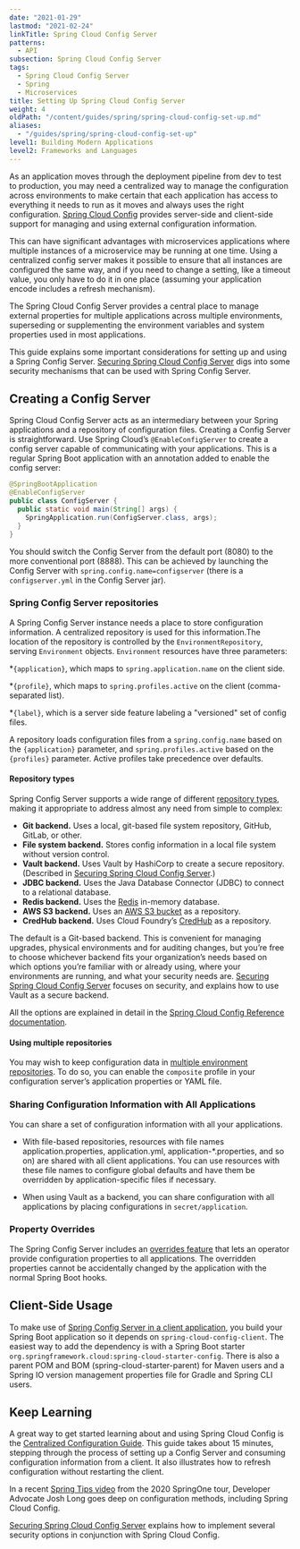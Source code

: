 ```yaml
---
date: "2021-01-29"
lastmod: "2021-02-24"
linkTitle: Spring Cloud Config Server
patterns:
  - API
subsection: Spring Cloud Config Server
tags:
  - Spring Cloud Config Server
  - Spring
  - Microservices
title: Setting Up Spring Cloud Config Server
weight: 4
oldPath: "/content/guides/spring/spring-cloud-config-set-up.md"
aliases:
  - "/guides/spring/spring-cloud-config-set-up"
level1: Building Modern Applications
level2: Frameworks and Languages
---
```


As an application moves through the deployment pipeline from dev to test to production, you may need a centralized way to manage the configuration across environments to make certain that each application has access to everything it needs to run as it moves and always uses the right configuration. [Spring Cloud Config](https://cloud.spring.io/spring-cloud-config/reference/html/) provides server-side and client-side support for managing and using external configuration information.

This can have significant advantages with microservices applications where multiple instances of a microservice may be running at one time. Using a centralized config server makes it possible to ensure that all instances are configured the same way, and if you need to change a setting, like a timeout value, you only have to do it in one place (assuming your application encode includes a refresh mechanism).

The Spring Cloud Config Server provides a central place to manage external properties for multiple applications across multiple environments, superseding or supplementing the environment variables and system properties used in most applications.

This guide explains some important considerations for setting up and using a Spring Config Server. [Securing Spring Cloud Config Server](/guides/spring/spring-cloud-config-security/) digs into some security mechanisms that can be used with Spring Config Server.

## Creating a Config Server

Spring Cloud Config Server acts as an intermediary between your Spring applications and a repository of configuration files. Creating a Config Server is straightforward. Use Spring Cloud’s `@EnableConfigServer` to create a config server capable of communicating with your applications. This is a regular Spring Boot application with an annotation added to enable the config server:

```java
@SpringBootApplication
@EnableConfigServer
public class ConfigServer {
  public static void main(String[] args) {
    SpringApplication.run(ConfigServer.class, args);
  }
}

```

You should switch the Config Server from the default port (8080) to the more conventional port (8888). This can be achieved by launching the Config Server with `spring.config.name=configserver` (there is a `configserver.yml` in the Config Server jar).

### Spring Config Server repositories

A Spring Config Server instance needs a place to store configuration information. A centralized repository is used for this information.The location of the repository is controlled by the `EnvironmentRepository`, serving `Environment` objects. `Environment` resources have three parameters:

\*`{application}`, which maps to `spring.application.name` on the client side.

\*`{profile}`, which maps to `spring.profiles.active` on the client (comma-separated list).

\*`{label}`, which is a server side feature labeling a "versioned" set of config files.

A repository loads configuration files from a `spring.config.name` based on the `{application}` parameter, and `spring.profiles.active` based on the `{profiles}` parameter. Active profiles take precedence over defaults.

#### Repository types

Spring Config Server supports a wide range of different [repository types](https://cloud.spring.io/spring-cloud-config/reference/html/#_environment_repository), making it appropriate to address almost any need from simple to complex:

- **Git backend.** Uses a local, git-based file system repository, GitHub, GitLab, or other.
- **File system backend.** Stores config information in a local file system without version control.
- **Vault backend.** Uses Vault by HashiCorp to create a secure repository. (Described in [Securing Spring Cloud Config Server](/guides/spring/spring-cloud-config-security/).)
- **JDBC backend.** Uses the Java Database Connector (JDBC) to connect to a relational database.
- **Redis backend.** Uses the [Redis](https://redis.io/) in-memory database.
- **AWS S3 backend.** Uses an [AWS S3 bucket](https://docs.aws.amazon.com/AmazonS3/latest/dev/UsingBucket.html) as a repository.
- **CredHub backend.** Uses Cloud Foundry’s [CredHub](https://docs.cloudfoundry.org/credhub/) as a repository.

The default is a Git-based backend. This is convenient for managing upgrades, physical environments and for auditing changes, but you’re free to choose whichever backend fits your organization’s needs based on which options you’re familiar with or already using, where your environments are running, and what your security needs are. [Securing Spring Cloud Config Server](/guides/spring/spring-cloud-config-security/) focuses on security, and explains how to use Vault as a secure backend.

All the options are explained in detail in the [Spring Cloud Config Reference documentation](https://cloud.spring.io/spring-cloud-config/reference/html/#_environment_repository).

#### Using multiple repositories

You may wish to keep configuration data in [multiple environment repositories](https://cloud.spring.io/spring-cloud-config/reference/html/#composite-environment-repositories). To do so, you can enable the `composite` profile in your configuration server’s application properties or YAML file.

### Sharing Configuration Information with All Applications

You can share a set of configuration information with all your applications.

- With file-based repositories, resources with file names application.properties, application.yml, application-\*.properties, and so on) are shared with all client applications. You can use resources with these file names to configure global defaults and have them be overridden by application-specific files if necessary.

- When using Vault as a backend, you can share configuration with all applications by placing configurations in `secret/application`.

### Property Overrides

The Spring Config Server includes an [overrides feature](https://cloud.spring.io/spring-cloud-config/reference/html/#property-overrides) that lets an operator provide configuration properties to all applications. The overridden properties cannot be accidentally changed by the application with the normal Spring Boot hooks.

## Client-Side Usage

To make use of [Spring Config Server in a client application](https://cloud.spring.io/spring-cloud-config/reference/html/#_client_side_usage), you build your Spring Boot application so it depends on `spring-cloud-config-client`. The easiest way to add the dependency is with a Spring Boot starter `org.springframework.cloud:spring-cloud-starter-config`. There is also a parent POM and BOM (spring-cloud-starter-parent) for Maven users and a Spring IO version management properties file for Gradle and Spring CLI users.

## Keep Learning

A great way to get started learning about and using Spring Cloud Config is the [Centralized Configuration Guide](https://spring.io/guides/gs/centralized-configuration/). This guide takes about 15 minutes, stepping through the process of setting up a Config Server and consuming configuration information from a client. It also illustrates how to refresh configuration without restarting the client.

In a recent [Spring Tips video](/tv/springone-tour/0006/) from the 2020 SpringOne tour, Developer Advocate Josh Long goes deep on configuration methods, including Spring Cloud Config.

[Securing Spring Cloud Config Server](/guides/spring/spring-cloud-config-security/) explains how to implement several security options in conjunction with Spring Cloud Config.
